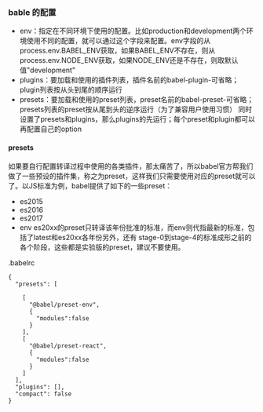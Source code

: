 ### bable 的配置
- env：指定在不同环境下使用的配置。比如production和development两个环境使用不同的配置，就可以通过这个字段来配置。env字段的从process.env.BABEL_ENV获取，如果BABEL_ENV不存在，则从process.env.NODE_ENV获取，如果NODE_ENV还是不存在，则取默认值"development"
- plugins：要加载和使用的插件列表，插件名前的babel-plugin-可省略；plugin列表按从头到尾的顺序运行
- presets：要加载和使用的preset列表，preset名前的babel-preset-可省略；presets列表的preset按从尾到头的逆序运行（为了兼容用户使用习惯）
同时设置了presets和plugins，那么plugins的先运行；每个preset和plugin都可以再配置自己的option

#### presets
如果要自行配置转译过程中使用的各类插件，那太痛苦了，所以babel官方帮我们做了一些预设的插件集，称之为preset，这样我们只需要使用对应的preset就可以了。以JS标准为例，babel提供了如下的一些preset：
- es2015
- es2016
- es2017
- env
es20xx的preset只转译该年份批准的标准，而env则代指最新的标准，包括了latest和es20xx各年份另外，还有 stage-0到stage-4的标准成形之前的各个阶段，这些都是实验版的preset，建议不要使用。

.babelrc
```
{
  "presets": [
    
    [
      "@babel/preset-env",
      {
        "modules":false
      }
    ],
    [
      "@babel/preset-react",
      {
        "modules":false
      }
    ]
  ],
  "plugins": [],
  "compact": false
}
```